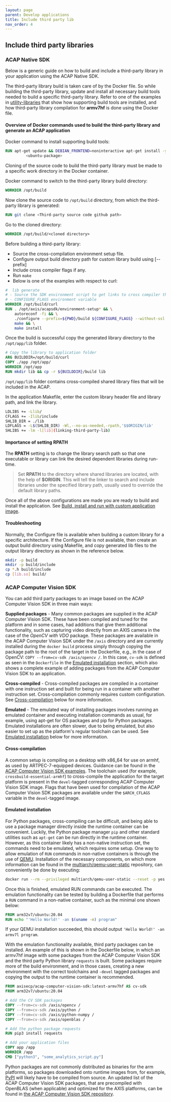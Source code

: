 ```yaml
---
layout: page
parent: Develop applications
title: Include third party lib
nav_order: 4
---
```


## Include third party libraries

### ACAP Native SDK
Below is a generic guide on how to build and include a third-party library in your application using the ACAP Native SDK.

The third-party library build is taken care of by the Docker file. So while building the third-party library, update and install all necessary build tools needed to build a specific third-party library. Refer to one of the examples in [utility-libraries](https://github.com/AxisCommunications/acap-native-sdk-examples/tree/master/utility-libraries) that show how supporting build tools are installed, and how third-party library compilation for **armv7hf** is done using the Docker file.

#### Overview of Docker commands used to build the third-party library and generate an ACAP application

Docker command to install supporting build tools:
```Dockerfile
RUN apt-get update && DEBIAN_FRONTEND=noninteractive apt-get install -y --no-install-recommends \
         <ubuntu-package>
```
Cloning of the source code to build the third-party library must be made to a specific work directory in the Docker container.

Docker command to switch to the third-party library build directory:
```Dockerfile
WORKDIR /opt/build
```

Now clone the source code to `/opt/build` directory, from which the third-party library is generated:
```Dockerfile
RUN git clone <Third-party source code github path>
```

Go to the cloned directory:
```Dockerfile
WORKDIR /opt/build/<cloned directory>
```

Before building a third-party library:
* Source the cross-compilation environment setup file.
* Configure output build directory path for custom library build using [--prefix]
* Include cross compiler flags if any.
* Run `make`
* Below is one of the examples with respect to curl:

```Dockerfile
#  lib generate
# - Source the SDK environment script to get links to cross compiler through
# - CONFIGURE_FLAGS environment variable
WORKDIR /opt/build/curl
RUN . /opt/axis/acapsdk/environment-setup* && \
    autoreconf -fi && \
    ./configure --prefix=${PWD}/build ${CONFIGURE_FLAGS} --without-ssl && \
    make && \
    make install
```

Once the build is successful copy the generated library directory to the `/opt/app/lib` folder.
```Dockerfile
# Copy the library to application folder
ARG BUILDDIR=/opt/build/curl
COPY ./app /opt/app/
WORKDIR /opt/app
RUN mkdir lib && cp -r ${BUILDDIR}/build lib
```

`/opt/app/lib` folder contains cross-compiled shared library files that will be included in the ACAP.

In the application Makefile, enter the custom library header file and library path, and link the library.
```bash
LDLIBS += -Llib/
CFLAGS += -Ilib/include
SHLIB_DIR = ./lib
LDFLAGS = -L$(SHLIB_DIR) -Wl,--no-as-needed,-rpath,'$$ORIGIN/lib'
SHLIBS += -lm -l[lib](linking-third-party-lib)
```
#### Importance of setting **RPATH**
The **RPATH** setting is to change the library search path so that one executable or library can link the desired dependent libraries during run-time.

> Set **RPATH** to the directory where shared libraries are located, with the
> help of **$ORIGIN**.  This will tell the linker to search and include
> libraries under the specified library path, usually used to override the
> default library paths.


Once all of the above configurations are made you are ready to build and install the application. See [Build, install and run with custom application image](build-install-run#build-install-and-run-with-custom-application-image).

#### Troubleshooting
Normally, the Configure file is available when building a custom library for a
specific architecture.  If the Configure file is not available, then create an
output build directory using Makefile, and copy generated lib files to the
output library directory as shown in the reference below.

```bash
mkdir -p build
mkdir -p build/include
cp *.h build/include
cp [lib.so] build/
```

### ACAP Computer Vision SDK
You can add third party packages to an image based on the ACAP Computer Vision SDK in three main ways:

**Supplied packages** - Many common packages are supplied in the ACAP Computer Vision SDK. These have been compiled and tuned for the platform and in some cases, had additions that give them additional functionality, such as capturing video directly from an AXIS camera in the case of the *OpenCV with VDO* package. These packages are available in the ACAP Computer Vision SDK under the `/axis` directory and are currently installed during the `docker build` process simply through copying the package path to the root of the target in the Dockerfile, e.g., in the case of OpenCV: `COPY --from=cv-sdk /axis/opencv /`. In this case, `cv-sdk` is defined as seen in the `Dockerfile` in the [Emulated installation](#emulated-installation) section, which also shows a complete example of adding packages from the ACAP Computer Vision SDK to an application.

**Cross-compiled** - Cross-compiled packages are compiled in a container with one instruction set and built for being run in a container with another instruction set. Cross-compilation commonly requires custom configuration. See [Cross-compilation](#cross-compilation) below for more information.

**Emulated** - The emulated way of installing packages involves running an emulated container and executing installation commands as usual, for example, using apt-get for OS packages and pip for Python packages. Emulated installations are often slower, due to being emulated, but also easier to set up as the platform's regular toolchain can be used. See [Emulated installation](#emulated-installation) below for more information.


#### Cross-compilation
A common setup is compiling on a desktop with x86_64 for use on armhf, as used by ARTPEC-7-equipped devices. Guidance can be found in the [ACAP Computer Vision SDK examples](https://github.com/AxisCommunications/acap-computer-vision-sdk-examples). The toolchain used (for example, `crossbuild-essential-armhf`) to cross-compile the application for the target platform is present in the `devel`-tagged corresponding ACAP Computer Vision SDK image. Flags that have been used for compilation of the ACAP Computer Vision SDK packages are available under the `$ARCH_CFLAGS` variable in the `devel`-tagged image.


#### Emulated installation
For Python packages, cross-compiling can be difficult, and being able to use a package manager directly inside the runtime container can be convenient. Luckily, the Python package manager `pip` and other standard utilities such as `apt-get` can be run directly in the runtime container. However, as this container likely has a non-native instruction set, the commands need to be emulated, which requires some setup. One way to allow emulation of `RUN` commands in non-native containers is through the use of [QEMU](https://qemu-project.gitlab.io/qemu/about/index.html). Installation of the necessary components, on which more information can be found in the [multiarch/qemu-user-static](https://github.com/multiarch/qemu-user-static) repository, can conveniently be done by executing:

```bash
docker run --rm --privileged multiarch/qemu-user-static --reset -p yes
```

Once this is finished, emulated RUN commands can be executed. The emulation functionality can be tested by building a Dockerfile that performs a `RUN` command in a non-native container, such as the minimal one shown below:
```Dockerfile
FROM arm32v7/ubuntu:20.04
RUN echo "'Hello World!' -an $(uname -m) program"
```

If your QEMU installation succeeded, this should output `'Hello World!' -an armv7l program`.

With the emulation functionality available, third party packages can be installed. An example of this is shown in the Dockerfile below, in which an armv7hf image with some packages from the ACAP Computer Vision SDK and the third party Python library `requests` is built. Some packages require more of the build environment, and in those cases, creating a new environment with the correct toolchains and `-devel` tagged packages and copying the output to the runtime container is recommended.

```Dockerfile
FROM axisecp/acap-computer-vision-sdk:latest-armv7hf AS cv-sdk
FROM arm32v7/ubuntu:20.04

# Add the CV SDK packages
COPY --from=cv-sdk /axis/opencv /
COPY --from=cv-sdk /axis/python /
COPY --from=cv-sdk /axis/python-numpy /
COPY --from=cv-sdk /axis/openblas /

# Add the python package requests
RUN pip3 install requests

# Add your application files
COPY app /app
WORKDIR /app
CMD ["python3", "some_analytics_script.py"]
```

Python packages are not commonly distributed as binaries for the arm platforms, so packages downloaded onto runtime images from, for example, [PyPI](https://pypi.org/) will likely have to be compiled from source. An updated list of the ACAP Computer Vision SDK packages, that are precompiled with OpenBLAS (when applicable) and optimized for the AXIS platforms, can be found in [the ACAP Computer Vision SDK repository](https://github.com/AxisCommunications/acap-computer-vision-sdk#contents).
